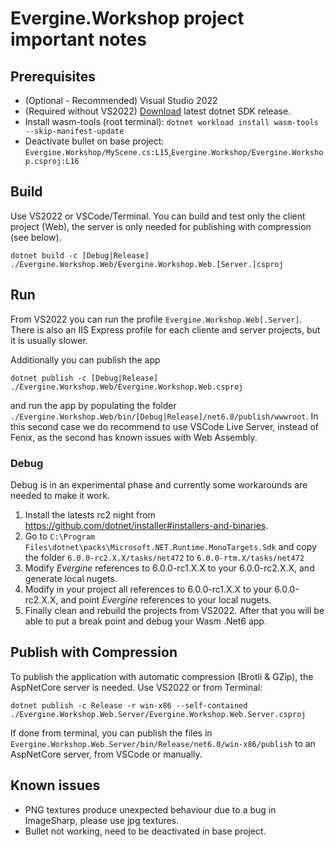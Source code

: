 # Evergine.Workshop project important notes

## Prerequisites

- (Optional - Recommended) Visual Studio 2022
- (Required without VS2022) [Download](https://dotnet.microsoft.com/download/dotnet/6.0) latest dotnet SDK release.
- Install wasm-tools (root terminal): `dotnet workload install wasm-tools --skip-manifest-update`
- Deactivate bullet on base project: `Evergine.Workshop/MyScene.cs:L15`,`Evergine.Workshop/Evergine.Workshop.csproj:L16`

## Build

Use VS2022 or VSCode/Terminal. You can build and test only the client project (Web), the server is only needed for publishing with compression (see below).

`dotnet build -c [Debug|Release] ./Evergine.Workshop.Web/Evergine.Workshop.Web.[Server.]csproj`

## Run

From VS2022 you can run the profile `Evergine.Workshop.Web[.Server]`. There is also an IIS Express profile for each cliente and server projects, but it is usually slower.

Additionally you can publish the app

`dotnet publish -c [Debug|Release] ./Evergine.Workshop.Web/Evergine.Workshop.Web.csproj`

and run the app by populating the folder `./Evergine.Workshop.Web/bin/[Debug|Release]/net6.0/publish/wwwroot`. In this second case we do recommend to use VSCode Live Server, instead of Fenix, as the second has known issues with Web Assembly.

### Debug

Debug is in an experimental phase and currently some workarounds are needed to make it work.

1. Install the latests rc2 night from <https://github.com/dotnet/installer#installers-and-binaries>.
1. Go to `C:\Program Files\dotnet\packs\Microsoft.NET.Runtime.MonoTargets.Sdk` and copy the folder `6.0.0-rc2.X.X/tasks/net472` to `6.0.0-rtm.X/tasks/net472`
1. Modify _Evergine_ references to 6.0.0-rc1.X.X to your 6.0.0-rc2.X.X, and generate local nugets.
1. Modify in your project all references to 6.0.0-rc1.X.X to your 6.0.0-rc2.X.X, and point _Evergine_ references to your local nugets.
1. Finally clean and rebuild the projects from VS2022. After that you will be able to put a break point and debug your Wasm .Net6 app.

## Publish with Compression

To publish the application with automatic compression (Brotli & GZip), the AspNetCore server is needed. Use VS2022 or from Terminal:

`dotnet publish -c Release -r win-x86 --self-contained ./Evergine.Workshop.Web.Server/Evergine.Workshop.Web.Server.csproj`

If done from terminal, you can publish the files in `Evergine.Workshop.Web.Server/bin/Release/net6.0/win-x86/publish` to an AspNetCore server, from VSCode or manually.

## Known issues

- PNG textures produce unexpected behaviour due to a bug in ImageSharp, please use jpg textures.
- Bullet not working, need to be deactivated in base project.
